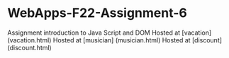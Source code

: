 # WebApps-F22-Assignment-6
Assignment introduction to Java Script and DOM
Hosted at [vacation] (vacation.html)
Hosted at [musician] (musician.html)
Hosted at [discount] (discount.html)